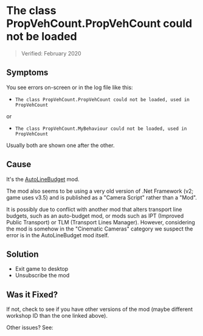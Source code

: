 # The class PropVehCount.PropVehCount could not be loaded

> Verified: February 2020

## Symptoms

You see errors on-screen or in the log file like this:

* `The class PropVehCount.PropVehCount could not be loaded, used in PropVehCount`

or

* `The class PropVehCount.MyBehaviour could not be loaded, used in PropVehCount`

Usually both are shown one after the other.

## Cause

It's the [AutoLineBudget](https://steamcommunity.com/sharedfiles/filedetails/?id=1767246646) mod.

The mod also seems to be using a very old version of .Net Framework (v2; game uses v3.5) and is published as a "Camera
Script" rather than a "Mod".

It is possibly due to conflict with another mod that alters transport line budgets, such as an auto-budget mod, or mods
such as IPT (Improved Public Transport) or TLM (Transport Lines Manager). However, considering the mod is somehow in
the "Cinematic Cameras" category we suspect the error is in the AutoLineBudget mod itself.

## Solution

* Exit game to desktop
* Unsubscribe the mod

## Was it Fixed?

If not, check to see if you have other versions of the mod (maybe different workshop ID than the one linked above).

Other issues? See: [](Troubleshooting.md)